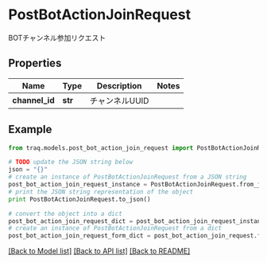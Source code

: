 # PostBotActionJoinRequest

BOTチャンネル参加リクエスト

## Properties

Name | Type | Description | Notes
------------ | ------------- | ------------- | -------------
**channel_id** | **str** | チャンネルUUID | 

## Example

```python
from traq.models.post_bot_action_join_request import PostBotActionJoinRequest

# TODO update the JSON string below
json = "{}"
# create an instance of PostBotActionJoinRequest from a JSON string
post_bot_action_join_request_instance = PostBotActionJoinRequest.from_json(json)
# print the JSON string representation of the object
print PostBotActionJoinRequest.to_json()

# convert the object into a dict
post_bot_action_join_request_dict = post_bot_action_join_request_instance.to_dict()
# create an instance of PostBotActionJoinRequest from a dict
post_bot_action_join_request_form_dict = post_bot_action_join_request.from_dict(post_bot_action_join_request_dict)
```
[[Back to Model list]](../README.md#documentation-for-models) [[Back to API list]](../README.md#documentation-for-api-endpoints) [[Back to README]](../README.md)


